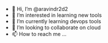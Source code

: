 - 👋 Hi, I’m @aravindr2d2
- 👀 I’m interested in learning new tools
- 🌱 I’m currently learning devops tools
- 💞️ I’m looking to collaborate on cloud
- 📫 How to reach me ...

<!---
aravindr2d2/aravindr2d2 is a ✨ special ✨ repository because its `README.md` (this file) appears on your GitHub profile.
You can click the Preview link to take a look at your changes.
--->
